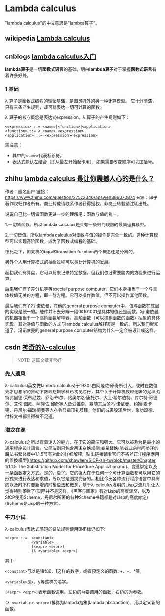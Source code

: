 # Lambda calculus

"lambda calculus"的中文意思是"lambda算子"。

## wikipedia [Lambda calculus](https://en.wikipedia.org/wiki/Lambda_calculus)

## cnblogs [lambda calculus入门](https://www.cnblogs.com/w0mTea/p/4244875.html)

**lambda算子**是一切**函数式语言**的基础，明白**lambda算子**对于掌握**函数式语言**有着许多好处。

### 1 基础

λ 算子是函数式编程的理论基础，是图灵机外的另一种计算模型。 它十分简洁，只有三条产生规则，却可以表达一切可计算的函数。

λ 算子的核心概念是表达式expression。λ 算子的产生规则如下：

```
<expression> ::= <name>|<function>|<application>
<function> ::= λ <name>.<expression>
<application> ::= <expression><expression>
```

需注意：

- 其中的`<name>`代表标识符。
- 表达式默认左结合（即从最左开始起作用），如果需要改变顺序可以加括号。



## zhihu [lambda calculus 最让你震撼人心的是什么？](https://www.zhihu.com/question/27522346)

作者：匿名用户
链接：https://www.zhihu.com/question/27522346/answer/386070874
来源：知乎
著作权归作者所有。商业转载请联系作者获得授权，非商业转载请注明出处。



说说自己比一切皆函数更进一步的理解吧：函数与值的统一。

1.一切皆函数。所以lambda calculus是只有一条归约规则的最简运算模型。

2.一切皆值。所以lambda calculus对函数与值的操作是完全一致的。这种计算模型可以实现高阶函数，成为了函数式编程的基础。

相比之下，图灵机的tape和transition function两个概念还是分离的。



另外个人用计算模式的抽象过程可以类比计算机的发展。

起初我们有算盘，它可以用来记录特定数据，但我们依旧需要脑内的方程来进行运算。

后来我们有了差分机等等special purpose computer，它们本身相当于一个与具体数值无关的方程，即一阶方程。它可以操作数值，但不可以操作其他函数。

最后我们有了冯·诺依曼，在他的general purpose computer中，值与函数在底层的实现是统一的。硬件并不去分辨一段00101001是具体的值还是函数。冯·诺依曼的机器相当于一个高阶函数解释器，高阶函数（可以操作函数的函数）抽象的具体实现，其对待值与函数的方式与lambda calculus解释器是一致的。所以我们就知道了，冯诺依曼的general purpose computer结构为什么一定会被设计成这样。

## csdn [神奇的λ-calculus](https://blog.csdn.net/yuxiaohen/article/details/49643641)

> NOTE: 这篇文章非常好

### 先人遗风

λ-calculus(英文做lambda calculus)于1930s由阿隆佐·邱奇所引入，彼时在数位天才思想家的推动下数理逻辑学科已初见成行，其中关于计算机数理逻辑的尤以戈特弗里德·莱布尼兹、乔治·布尔、格奥尔格·康托尔、大卫·希尔伯特、库尔特·哥德尔、艾伦·图灵、阿隆佐·邱奇等人备受推崇，紧随其后的冯·诺依曼、约翰·麦卡锡、丹尼尔·福瑞德曼等人亦令吾辈顶礼膜拜，他们的成果殷泽后世，歌功颂德、付梓文书都显得微不足道。

### 潜龙在渊

λ-calculus之所以有着诱人的魅力，在于它的简洁和强大。它可以被称为是最小的通用程序设计语言。它简洁到只包含两条变换规则:变量替换(笔者业余时间参译的魔法书繁体版中1.1.5节有对此的详细解释，贴出链接请看官们不吝斧正: [程序應用的置換模型](https://github.com/shawhen/SICP-zh-tw/blob/master/Chapter 1/1.1.5 The Substitution Model for Procedure Application.md)、变量绑定以及一条函数定义方式。是的，没了。它的强大在于任何一个可计算函数都可以用它的形式来进行表达和求值，所以它是图灵完备的。相比今天各种流行程序语言中具有的以及时不时要新增的时髦语法和概念，基于λ-calculus发明的Lisp之流几乎让人觉得特别落后了(实际并不是这样，《黑客与画家》有对Lisp的高度褒奖，以及SICP使用Scheme，丹尼尔所著的各种Scheme书籍都是对Lisp的高度肯定)(Scheme是Lisp的一种方言)。

### 牛刀小试

λ-calculus表达式简短的语法规则使用BNF标记如下:

```
<expr> ::=  <constant>
          | <variable>
          | (<expr> <expr>)
          | (λ <variable>.<expr>)

```

其中

`<constant>`可以是诸如0、1这样的数字，或者预定义的函数: +、-、*等。

`<variable>`是x、y等这样的名字。

`(<expr> <expr>)`表示函数调用。左边的为要调用的函数，右边的为参数。

`(λ <variable>.<expr>)`被称为lambda抽象(lambda abstraction)，用以定义新的函数。